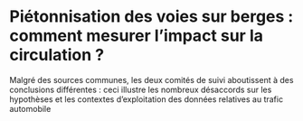 # Piétonnisation des voies sur berges : comment mesurer l’impact sur la circulation ?

Malgré des sources communes, les deux comités de suivi aboutissent à des conclusions différentes : ceci illustre les nombreux désaccords sur les hypothèses et les contextes d’exploitation des données relatives au trafic automobile
